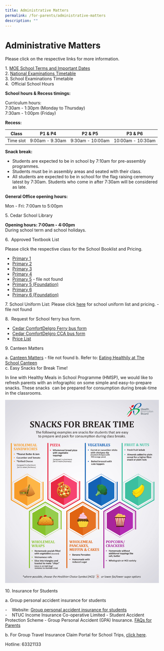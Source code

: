 ```yaml
---
title: Administrative Matters
permalink: /for-parents/administrative-matters
description: ""
---
```

# **Administrative Matters**

Please click on the respective links for more information.  
  
1. [MOE School Terms and Important Dates](https://www.moe.gov.sg/education/school-terms-and-important-dates)   
2. [National Examinations Timetable](https://www.moe.gov.sg/education/national-examinations/national-exams-timetable)  
3. School Examinations Timetable    
4.  Official School Hours  
  
**School hours & Recess timings:**  

Curriculum hours:  
7:30am - 1:30pm (Monday to Thursday)  
7:30am - 1:00pm (Friday)  
  
**Recess:**

| Class 	| P1 & P4 	| P2 & P5 	|  P3 & P6 	|
|---	|---	|---	|---	|
| Time slot 	| 9:00am - 9.30am 	| 9:30am - 10:00am  	|  10:00am - 10:30am 	|


**Snack break:**  

*   Students are expected to be in school by 7:10am for pre-assembly programmes.
*   Students must be in assembly areas and seated with their class.
*   All students are expected to be in school for the flag raising ceremony latest by 7:30am. Students who come in after 7:30am will be considered as late. 

**General Office opening hours:** 

Mon - Fri: 7:00am to 5:00pm

5\. Cedar School Library 

**Opening hours: 7:00am - 4:00pm**  
During school term and school holidays.  

  
6.  Approved Textbook List  
  
Please click the respective class for the School Booklist and Pricing.  
  

*   [Primary 1](/files/P1%20BOOKLIST%202020.pdf)
*   [Primary 2](/files/P2%20BOOKLIST%202020.pdf)
*   [Primary 3](/files/P3%20BOOKLIST%202020.pdf)
*   [Primary 4](/files/P4%20BOOKLIST%202020.pdf)
*   [Primary 5](https://cedarpri-moe-edu-sg-admin.cwp.sg/qql/slot/u536/Parents/ADMIN%202020/BOOKLISTS%202020/P5%20BOOKLIST%202020.pdf/qql/slot/u536/Parents/School%20Book%20List/CPS%20P5%20BOOKLIST.PDF) - file not found
*   [Primary 5 (Foundation)](/files/P5%20FDN%20BOOKLIST%202020.pdf)
*   [Primary 6](/files/P6%20BOOKLIST%202020.pdf)
*   [Primary 6 (Foundation)](/files/P6%20FDN%20BOOKLIST%202020.pdf)

  
7\. School Uniform List: Please click [here](https://cedarpri-moe-edu-sg-admin.cwp.sg/qql/slot/u536/Parents/KAH%20HUAT%20UNIFORM%20SALES%202019.pdf) for school uniform list and pricing.  - file not found
  
8.  Request for School ferry bus form.   

*   [Cedar ComfortDelgro Ferry bus form](/files/Sch%20Registration%20Form-CEDAR%202020%20New%20comer.pdf)
*   [Cedar ComfortDelgro CCA bus form](/files/Cedar%20CCA%20Form%202019.pdf)
*   [Price List](/files/Cedar%20Bus%20Fare.pdf)

  

9\. Canteen Matters

a. [Canteen Matters](https://cedarpri-moe-edu-sg-admin.cwp.sg/qql/slot/u536/Parents/Main%20Page/Cedar%20Primary%20School%20Canteen.docx)  - file not found 
b. Refer to: [Eating Healthily at The School Canteen](https://www.healthhub.sg/live-healthy/511/Healthy%20meals%20in%20school)  
c. Easy Snacks for Break Time!

In line with Healthy Meals in School Programme (HMSP), we would like to refresh parents with an infographic on some simple and easy-to-prepare snacks. These snacks  can be prepared for consumption during break-time in the classrooms.

![](/images/Snacks%20for%20Breaktime.jpg)

10\. Insurance for Students

a. Group personal accident insurance for students

\-    Website: [Group personal accident insurance for students](https://www.income.com.sg/insurance/insurance-for-businesses/group-insurance/group-personal-accident-insurance-for-students)   
\-    NTUC Income Insurance Co-operative Limited - Student Accident Protection Scheme - Group Personal Accident (GPA) Insurance. [FAQs for Parents](/files/NTUC%20FAQs%20for%20Parents_V2.pdf)

b. For Group Travel Insurance Claim Portal for School Trips, [click here](https://onlinetravelclaim.income.com.sg/travel-claim-web/travel).

Hotline: 63321133
